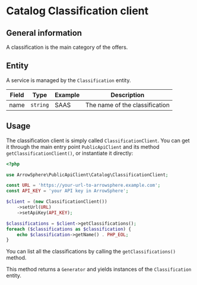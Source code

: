 # Catalog Classification client

## General information

A classification is the main category of the offers.

## Entity

A service is managed by the `Classification` entity.

| Field | Type     | Example | Description                    |
| ----- | -------- | ------- | ------------------------------ |
| name  | `string` | SAAS    | The name of the classification |

## Usage

The classification client is simply called `ClassificationClient`.
You can get it through the main entry point `PublicApiClient` and its method `getClassificationClient()`, or instantiate it directly:

```php
<?php

use ArrowSphere\PublicApiClient\Catalog\ClassificationClient;

const URL = 'https://your-url-to-arrowsphere.example.com';
const API_KEY = 'your API key in ArrowSphere';

$client = (new ClassificationClient())
    ->setUrl(URL)
    ->setApiKey(API_KEY);

$classifications = $client->getClassifications();
foreach ($classifications as $classification) {
    echo $classification->getName() . PHP_EOL;
}
```

You can list all the classifications by calling the `getClassifications()` method.

This method returns a `Generator` and yields instances of the `Classification` entity.
